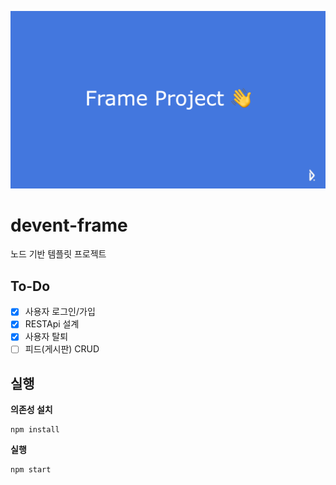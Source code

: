 ![head](./head.png)

# devent-frame
노드 기반 템플릿 프로젝트

## To-Do

* [x] 사용자 로그인/가입
* [x] RESTApi 설계
* [x] 사용자 탈퇴
* [ ] 피드(게시판) CRUD

## 실행

**의존성 설치**

```
npm install
```
**실행**

```
npm start
```